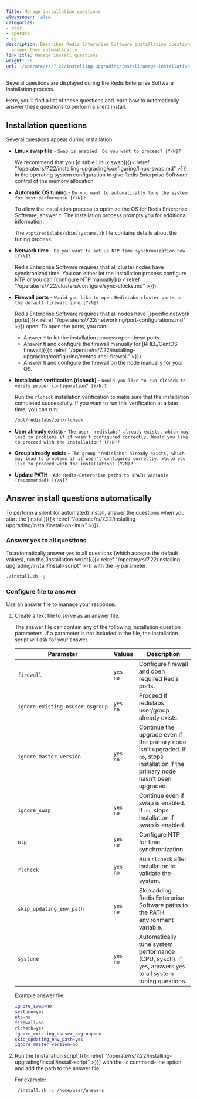 ```yaml
---
Title: Manage installation questions
alwaysopen: false
categories:
- docs
- operate
- rs
description: Describes Redis Enterprise Software installation questions and how to
  answer them automatically.
linkTitle: Manage install questions
weight: 25
url: '/operate/rs/7.22/installing-upgrading/install/anage-installation-questions/'
---
```


Several questions are displayed during the Redis Enterprise Software installation process.

Here, you'll find a list of these questions and learn how to automatically answer these questions to perform a silent install.

## Installation questions

Several questions appear during installation:

- **Linux swap file** - `Swap is enabled. Do you want to proceed? [Y/N]?`

    We recommend that you [disable Linux swap]({{< relref "/operate/rs/7.22/installing-upgrading/configuring/linux-swap.md" >}}) in the operating system configuration
    to give Redis Enterprise Software control of the memory allocation.

- **Automatic OS tuning** - `Do you want to automatically tune the system for best performance [Y/N]?`

    To allow the installation process to optimize the OS for Redis Enterprise Software, answer `Y`.
    The installation process prompts you for additional information.

    The `/opt/redislabs/sbin/systune.sh` file contains details about the tuning process.

- **Network time** - `Do you want to set up NTP time synchronization now [Y/N]?`

    Redis Enterprise Software requires that all cluster nodes have synchronized time.
    You can either let the installation process configure NTP
    or you can [configure NTP manually]({{< relref "/operate/rs/7.22/clusters/configure/sync-clocks.md" >}}).

- **Firewall ports** - `Would you like to open RedisLabs cluster ports on the default firewall zone [Y/N]?`

    Redis Enterprise Software requires that all nodes have [specific network ports]({{< relref "/operate/rs/7.22/networking/port-configurations.md" >}}) open.
    To open the ports, you can:

    - Answer `Y` to let the installation process open these ports.
    - Answer `N` and configure the firewall manually for [RHEL/CentOS firewall]({{< relref "/operate/rs/7.22/installing-upgrading/configuring/centos-rhel-firewall" >}}).
    - Answer `N` and configure the firewall on the node manually for your OS.

- **Installation verification (rlcheck)** - `Would you like to run rlcheck to verify proper configuration? [Y/N]?`

    Run the `rlcheck` installation verification to make sure that the installation completed successfully.
    If you want to run this verification at a later time, you can run:
    
    ```sh
    /opt/redislabs/bin/rlcheck
    ```

- **User already exists** - `The user 'redislabs' already exists, which may lead to problems if it wasn't configured correctly. Would you like to proceed with the installation? (Y/N)?`

- **Group already exists** - `The group 'redislabs' already exists, which may lead to problems if it wasn't configured correctly. Would you like to proceed with the installation? (Y/N)?`

- **Update PATH** - `Add Redis-Enterprise paths to $PATH variable (recommended) [Y/N]?`

## Answer install questions automatically

To perform a silent (or automated) install, answer the questions when you start the [install]({{< relref "/operate/rs/7.22/installing-upgrading/install/install-on-linux" >}}).  

### Answer yes to all questions

To automatically answer `yes` to all questions (which accepts the default values), run the [installation script]({{< relref "/operate/rs/7.22/installing-upgrading/install/install-script" >}}) with the `-y` parameter:

```bash
./install.sh -y
```

### Configure file to answer

Use an answer file to manage your response:

1. Create a text file to serve as an answer file.

    The answer file can contain any of the following installation question parameters. If a parameter is not included in the file, the installation script will ask for your answer.

    | Parameter | Values | Description |
    |-----------|--------|-------------|
    | `firewall` | `yes`<br />`no` | Configure firewall and open required Redis ports. |
    | `ignore_existing_osuser_osgroup` | `yes`<br />`no` | Proceed if redislabs user/group already exists. |
    | `ignore_master_version` | `yes`<br />`no` | Continue the upgrade even if the primary node isn't upgraded. If `no`, stops installation if the primary node hasn't been upgraded. |
    | `ignore_swap` | `yes`<br />`no` | Continue even if swap is enabled. If `no`, stops installation if swap is enabled. |
    | `ntp` | `yes`<br />`no` | Configure NTP for time synchronization. |
    | `rlcheck` | `yes`<br />`no` | Run `rlcheck` after installation to validate the system. |
    | `skip_updating_env_path` | `yes`<br />`no` | Skip adding Redis Enterprise Software paths to the PATH environment variable. |
    | `systune` | `yes`<br />`no` | Automatically tune system performance (CPU, sysctl). If `yes`, answers `yes` to all system tuning questions. |

    Example answer file:

    ```sh
    ignore_swap=no
    systune=yes
    ntp=no
    firewall=no
    rlcheck=yes
    ignore_existing_osuser_osgroup=no
    skip_updating_env_path=yes
    ignore_master_version=no
    ```

1. Run the [installation script]({{< relref "/operate/rs/7.22/installing-upgrading/install/install-script" >}}) with the `-c` command-line option and add the path to the answer file.

    For example:

    ```sh
    ./install.sh -c /home/user/answers
    ```

